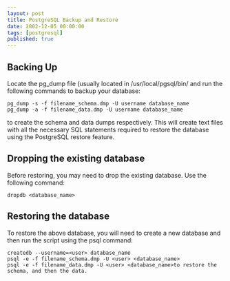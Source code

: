 ```yaml
---
layout: post
title: PostgreSQL Backup and Restore
date: 2002-12-05 00:00:00
tags: [postgresql]
published: true
---
```


## Backing Up

Locate the pg_dump file (usually located in /usr/local/pgsql/bin/ and run the following commands to backup your database:

```
pg_dump -s -f filename_schema.dmp -U username database_name
pg_dump -a -f filename_data.dmp -U username database_name
```

to create the schema and data dumps respectively. This will create text files with all the necessary SQL statements required to restore the database using the PostgreSQL restore feature.

## Dropping the existing database

Before restoring, you may need to drop the existing database. Use the following command:

```
dropdb <database_name>
```

## Restoring the database

To restore the above database, you will need to create a new database and then run the script using the psql command:

```
createdb --username=<user> database_name
psql -e -f filename_schema.dmp -U <user> <database_name>
psql -e -f filename_data.dmp -U <user> <database_name>to restore the schema, and then the data.
```
